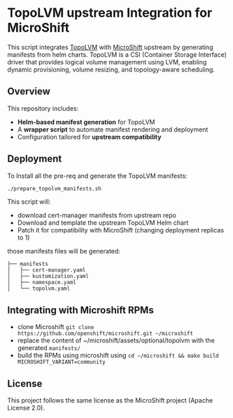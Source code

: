 # TopoLVM upstream Integration for MicroShift

This script integrates [TopoLVM](https://github.com/topolvm/topolvm) with [MicroShift](https://github.com/openshift/microshift) upstream by generating manifests from helm charts. TopoLVM is a CSI (Container Storage Interface) driver that provides logical volume management using LVM, enabling dynamic provisioning, volume resizing, and topology-aware scheduling.

## Overview

This repository includes:
- **Helm-based manifest generation** for TopoLVM
- A **wrapper script** to automate manifest rendering and deployment
- Configuration tailored for **upstream compatibility**

## Deployment

To Install all the pre-req and generate the TopoLVM manifests:

```bash
./prepare_topolvm_manifests.sh
```

This script will:
- download cert-manager manifests from upstream repo
- Download and template the upstream TopoLVM Helm chart
- Patch it for compatibility with MicroShift (changing deployment replicas to 1)

those manifests files will be generated:
```
├── manifests
│   ├── cert-manager.yaml
│   ├── kustomization.yaml
│   ├── namespace.yaml
│   └── topolvm.yaml
```

## Integrating with Microshift RPMs
- clone Microshift `git clone https://github.com/openshift/microshift.git ~/microshift` 
- replace the content of ~/microshift/assets/optional/topolvm with the generated `manifests/`
- build the RPMs using microshift using `cd ~/microshift && make build MICROSHIFT_VARIANT=community`

## License

This project follows the same license as the MicroShift project (Apache License 2.0).